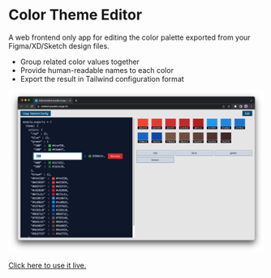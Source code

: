 # Color Theme Editor

A web frontend only app for editing the color palette exported from your Figma/XD/Sketch design files.

- Group related color values together
- Provide human-readable names to each color
- Export the result in Tailwind configuration format

[![renaming green colors](/images/screenshot-renaming.png)](https://melted-powder.surge.sh/)

[Click here to use it live.](https://melted-powder.surge.sh/)
